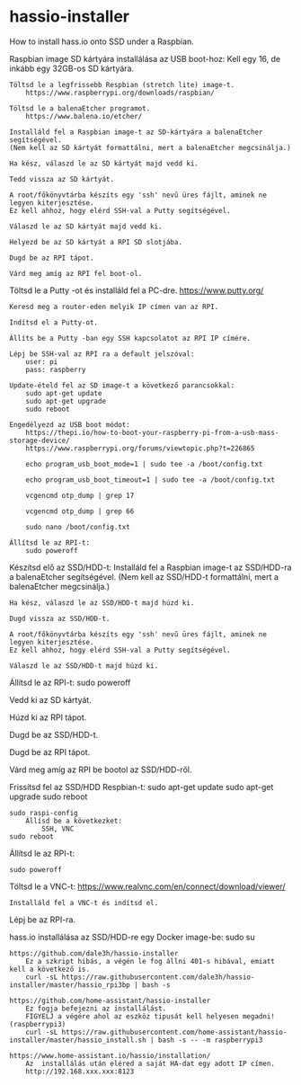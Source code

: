 # hassio-installer
How to install hass.io onto SSD under a Raspbian.

Raspbian image SD kártyára installálása az USB boot-hoz:
	Kell egy 16, de inkább egy 32GB-os SD kártyára.
	
	Töltsd le a legfrissebb Respbian (stretch lite) image-t.
		https://www.raspberrypi.org/downloads/raspbian/
		
	Töltsd le a balenaEtcher programot.
		https://www.balena.io/etcher/

	Installáld fel a Raspbian image-t az SD-kártyára a balenaEtcher segítségével.
	(Nem kell az SD kártyát formattálni, mert a balenaEtcher megcsinálja.)
	
	Ha kész, válaszd le az SD kártyát majd vedd ki.
	
	Tedd vissza az SD kártyát.

	A root/főkönyvtárba készíts egy 'ssh' nevű üres fájlt, aminek ne legyen kiterjesztése.
	Ez kell ahhoz, hogy elérd SSH-val a Putty segítségével.
	
	Válaszd le az SD kártyát majd vedd ki.
	
	Helyezd be az SD kártyát a RPI SD slotjába.
	
	Dugd be az RPI tápot.
	
	Várd meg amíg az RPI fel boot-ol.
	
Töltsd le a Putty -ot és installáld fel a PC-dre.
		https://www.putty.org/
		
	Keresd meg a router-eden melyik IP címen van az RPI.

	Indítsd el a Putty-ot.
	
	Állíts be a Putty -ban egy SSH kapcsolatot az RPI IP címére.
	
	Lépj be SSH-val az RPI ra a default jelszóval:
		user: pi
		pass: raspberry
	
	Update-ételd fel az SD image-t a következő parancsokkal:
		sudo apt-get update
		sudo apt-get upgrade
		sudo reboot

	Engedélyezd az USB boot módot:
		https://thepi.io/how-to-boot-your-raspberry-pi-from-a-usb-mass-storage-device/
		https://www.raspberrypi.org/forums/viewtopic.php?t=226865
		
		echo program_usb_boot_mode=1 | sudo tee -a /boot/config.txt
		
		echo program_usb_boot_timeout=1 | sudo tee -a /boot/config.txt
		
		vcgencmd otp_dump | grep 17
		
		vcgencmd otp_dump | grep 66
		
		sudo nano /boot/config.txt
	
	Állítsd le az RPI-t:
		sudo poweroff

Készítsd elő az SSD/HDD-t:
	Installáld fel a Raspbian image-t az SSD/HDD-ra a balenaEtcher segítségével.
	(Nem kell az SSD/HDD-t formattálni, mert a balenaEtcher megcsinálja.)
	
	Ha kész, válaszd le az SSD/HDD-t majd húzd ki.
	
	Dugd vissza az SSD/HDD-t.

	A root/főkönyvtárba készíts egy 'ssh' nevű üres fájlt, aminek ne legyen kiterjesztése.
	Ez kell ahhoz, hogy elérd SSH-val a Putty segítségével.
	
	Válaszd le az SSD/HDD-t majd húzd ki.

Állítsd le az RPI-t:
	sudo poweroff

Vedd ki az SD kártyát.
	
Húzd ki az RPI tápot.

Dugd be az SSD/HDD-t.

Dugd be az RPI tápot.

Várd meg amíg az RPI be bootol az SSD/HDD-ről.

Frissítsd fel az SSD/HDD Respbian-t:
	sudo apt-get update
	sudo apt-get upgrade
	sudo reboot

	sudo raspi-config
		Állísd be a következket:
			SSH, VNC
	sudo reboot

Állítsd le az RPI-t:
	
	sudo poweroff
	
Töltsd le a VNC-t:
	https://www.realvnc.com/en/connect/download/viewer/

	Installáld fel a VNC-t és indítsd el.

Lépj be az RPI-ra.
	

hass.io installálása az SSD/HDD-re egy Docker image-be:
	sudo su
	
	https://github.com/dale3h/hassio-installer
		Ez a szkript hibás, a végén le fog állni 401-s hibával, emiatt kell a következő is.
		curl -sL https://raw.githubusercontent.com/dale3h/hassio-installer/master/hassio_rpi3bp | bash -s

	https://github.com/home-assistant/hassio-installer
		Ez fogja befejezni az installálást.
		FIGYELJ a végére ahol az eszköz tipusát kell helyesen megadni! (raspberrypi3)
		curl -sL https://raw.githubusercontent.com/home-assistant/hassio-installer/master/hassio_install.sh | bash -s -- -m raspberrypi3

	https://www.home-assistant.io/hassio/installation/
		Az  installálás után eléred a saját HA-dat egy adott IP címen.
		http://192.168.xxx.xxx:8123
	
